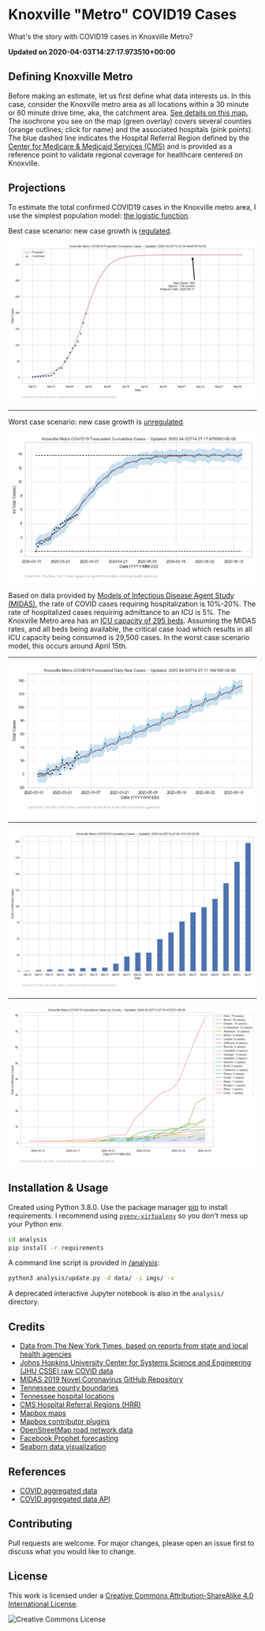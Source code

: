 # Knoxville "Metro" COVID19 Cases

What's the story with COVID19 cases in Knoxville Metro?

**Updated on 2020-04-03T14:27:17.973510+00:00**

## Defining Knoxville Metro

Before making an estimate, let us first define what data interests us. In this case, consider the Knoxville metro area as all locations within a 30 minute or 60 minute drive time, aka, the catchment area. [See details on this map.](https://www.kcavagnolo.com/knx-covid/) The isochrone you see on the map (green overlay) covers several counties (orange outlines; click for name) and the associated hospitals (pink points). The blue dashed line indicates the Hospital Referral Region defined by the [Center for Medicare & Medicaid Services (CMS)](https://www.cms.gov/) and is provided as a reference point to validate regional coverage for healthcare centered on Knoxville.

## Projections

To estimate the total confirmed COVID19 cases in the Knoxville metro area, I use the simplest population model: [the logistic function](https://en.wikipedia.org/wiki/Logistic_function#In_ecology:_modeling_population_growth).

Best case scenario: new case growth is [regulated](https://www.khanacademy.org/science/biology/ecology/population-growth-and-regulation/a/exponential-logistic-growth).

![Knoxville Metro COVID19 Projected Cumulative Cases](/imgs/metro-cases-all-fit-best.png)

---

Worst case scenario: new case growth is [unregulated](https://facebook.github.io/prophet/docs/saturating_forecasts.html#forecasting-growth).

![Knoxville Metro COVID19 Projected Cumulative Cases](/imgs/metro-cases-all-fit-worst.png)

Based on data provided by [Models of Infectious Disease Agent Study (MIDAS)](https://midasnetwork.us/covid-19/), the rate of COVID cases requiring hospitalization is 10%-20%. The rate of hospitalized cases requiring admittance to an ICU is 5%. The Knoxville Metro area has an [ICU capacity of 295 beds](https://www.wbir.com/article/news/health/coronavirus/knox-co-has-173-icu-beds-all-others-in-our-area-combined-have-131-its-indicative-of-a-broader-problem/51-7727cc22-384c-4e67-8008-ec770b949b25). Assuming the MIDAS rates, and all beds being available, the critical case load which results in all ICU capacity being consumed is 29,500 cases. In the worst case scenario model, this occurs around April 15th.

---

![Knoxville Metro COVID19 Forecasted Daily New Cases](/imgs/metro-cases-all-daily-forecasted.png)

---

![Knoxville Metro COVID19 Cumulative Cases](/imgs/metro-cases-all.png)

---

![Knoxville Metro COVID19 Cumulative Cases by County](/imgs/metro-cases-county.png)

## Installation & Usage

Created using Python 3.8.0. Use the package manager [pip](https://pip.pypa.io/en/stable/) to install requirements. I recommend using [`pyenv-virtualenv`](https://github.com/pyenv/pyenv-virtualenv) so you don't mess up your Python env.

```bash
cd analysis
pip install -r requirements
```

A command line script is provided in [/analysis](/analysis):

```bash
python3 analysis/update.py -d data/ -i imgs/ -v
```

A deprecated interactive Jupyter notebook is also in the `analysis/` directory.

## Credits

- [Data from The New York Times, based on reports from state and local health agencies](https://github.com/nytimes/covid-19-data)
- [Johns Hopkins University Center for Systems Science and Engineering (JHU CSSE) raw COVID data](https://github.com/CSSEGISandData/COVID-19)
- [MIDAS 2019 Novel Coronavirus GitHub Repository](https://github.com/midas-network/COVID-19)
- [Tennessee county boundaries](https://tn-tnmap.opendata.arcgis.com/datasets/TWRA::tn-counties)
- [Tennessee hospital locations](https://hub.arcgis.com/datasets/TDH::hospitals)
- [CMS Hospital Referral Regions (HRR)](https://hub.arcgis.com/datasets/fedmaps::hospital-referral-regions)
- [Mapbox maps](https://www.mapbox.com/about/maps/)
- [Mapbox contributor plugins](https://docs.mapbox.com/mapbox-gl-js/plugins/)
- [OpenStreetMap road network data](http://www.openstreetmap.org/about/)
- [Facebook Prophet forecasting](https://github.com/facebook/prophet)
- [Seaborn data visualization](https://github.com/mwaskom/seaborn)

## References

- [COVID aggregated data](https://github.com/pomber/covid19)
- [COVID aggregated data API](https://covid19api.com/)

## Contributing

Pull requests are welcome. For major changes, please open an issue first to discuss what you would like to change.

## License

This work is licensed under a [Creative Commons Attribution-ShareAlike 4.0 International License](LICENSE).

![Creative Commons License](https://i.creativecommons.org/l/by-sa/4.0/88x31.png "license")
